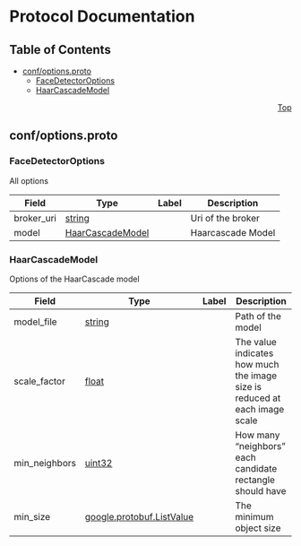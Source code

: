 # Protocol Documentation
<a name="top"/>

## Table of Contents

- [conf/options.proto](#conf/options.proto)
    - [FaceDetectorOptions](#.FaceDetectorOptions)
    - [HaarCascadeModel](#.HaarCascadeModel)
  
  
  
  




<a name="conf/options.proto"/>
<p align="right"><a href="#top">Top</a></p>

## conf/options.proto



<a name=".FaceDetectorOptions"/>

### FaceDetectorOptions
All options


| Field | Type | Label | Description |
| ----- | ---- | ----- | ----------- |
| broker_uri | [string](#string) |  | Uri of the broker |
| model | [HaarCascadeModel](#HaarCascadeModel) |  | Haarcascade Model |






<a name=".HaarCascadeModel"/>

### HaarCascadeModel
Options of the HaarCascade model


| Field | Type | Label | Description |
| ----- | ---- | ----- | ----------- |
| model_file | [string](#string) |  | Path of the model |
| scale_factor | [float](#float) |  | The value indicates how much the image size is reduced at each image scale |
| min_neighbors | [uint32](#uint32) |  | How many “neighbors” each candidate rectangle should have |
| min_size | [google.protobuf.ListValue](#google.protobuf.ListValue) |  | The minimum object size |





 

 

 

 



